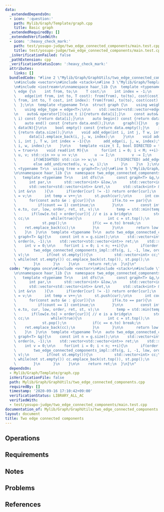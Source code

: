 ```yaml
---
data:
  _extendedDependsOn:
  - icon: ':question:'
    path: Mylib/Graph/Template/graph.cpp
    title: Basic graph
  _extendedRequiredBy: []
  _extendedVerifiedWith:
  - icon: ':heavy_check_mark:'
    path: test/yosupo-judge/two_edge_connected_components/main.test.cpp
    title: test/yosupo-judge/two_edge_connected_components/main.test.cpp
  _isVerificationFailed: false
  _pathExtension: cpp
  _verificationStatusIcon: ':heavy_check_mark:'
  attributes:
    links: []
  bundledCode: "#line 2 \"Mylib/Graph/GraphUtils/two_edge_connected_components.cpp\"\
    \n#include <vector>\n#include <stack>\n#line 3 \"Mylib/Graph/Template/graph.cpp\"\
    \n#include <iostream>\n\nnamespace haar_lib {\n  template <typename T>\n  struct\
    \ edge {\n    int from, to;\n    T cost;\n    int index = -1;\n    edge(){}\n\
    \    edge(int from, int to, T cost): from(from), to(to), cost(cost){}\n    edge(int\
    \ from, int to, T cost, int index): from(from), to(to), cost(cost), index(index){}\n\
    \  };\n\n  template <typename T>\n  struct graph {\n    using weight_type = T;\n\
    \    using edge_type = edge<T>;\n\n    std::vector<std::vector<edge<T>>> data;\n\
    \n    auto& operator[](size_t i){return data[i];}\n    const auto& operator[](size_t\
    \ i) const {return data[i];}\n\n    auto begin() const {return data.begin();}\n\
    \    auto end() const {return data.end();}\n\n    graph(){}\n    graph(int N):\
    \ data(N){}\n\n    bool empty() const {return data.empty();}\n    int size() const\
    \ {return data.size();}\n\n    void add_edge(int i, int j, T w, int index = -1){\n\
    \      data[i].emplace_back(i, j, w, index);\n    }\n\n    void add_undirected(int\
    \ i, int j, T w, int index = -1){\n      add_edge(i, j, w, index);\n      add_edge(j,\
    \ i, w, index);\n    }\n\n    template <size_t I, bool DIRECTED = true, bool WEIGHTED\
    \ = true>\n    void read(int M){\n      for(int i = 0; i < M; ++i){\n        int\
    \ u, v; std::cin >> u >> v;\n        u -= I;\n        v -= I;\n        T w = 1;\n\
    \        if(WEIGHTED) std::cin >> w;\n        if(DIRECTED) add_edge(u, v, w, i);\n\
    \        else add_undirected(u, v, w, i);\n      }\n    }\n  };\n\n  template\
    \ <typename T>\n  using tree = graph<T>;\n}\n#line 5 \"Mylib/Graph/GraphUtils/two_edge_connected_components.cpp\"\
    \n\nnamespace haar_lib {\n  namespace two_edge_connected_components_impl {\n \
    \   template <typename T>\n    int dfs(\n      const graph<T> &g,\n      int cur,\n\
    \      int par,\n      std::vector<int> &low,\n      std::vector<int> &order,\n\
    \      std::vector<std::vector<int>> &ret,\n      std::stack<int> &st,\n     \
    \ int &v\n    ){\n      if(order[cur] != -1) return order[cur];\n      order[cur]\
    \ = v;\n      int temp = v++;\n      st.push(cur);\n\n      int count = 0;\n\n\
    \      for(const auto &e : g[cur]){\n        if(e.to == par){\n          ++count;\n\
    \          if(count == 1) continue;\n        }\n\n        const int t = dfs(g,\
    \ e.to, cur, low, order, ret, st, v);\n        temp = std::min(temp, t);\n\n \
    \       if(low[e.to] > order[cur]){ // e is a bridge\n          std::vector<int>\
    \ cc;\n          while(true){\n            int c = st.top();\n            cc.emplace_back(c);\n\
    \            st.pop();\n            if(c == e.to) break;\n          }\n      \
    \    ret.emplace_back(cc);\n        }\n      }\n\n      return low[cur] = temp;\n\
    \    }\n  }\n\n  template <typename T>\n  auto two_edge_connected_components(const\
    \ graph<T> &g){\n    const int n = g.size();\n\n    std::vector<int> low(n, -1),\
    \ order(n, -1);\n    std::vector<std::vector<int>> ret;\n    std::stack<int> st;\n\
    \    int v = 0;\n\n    for(int i = 0; i < n; ++i){\n      if(order[i] == -1){\n\
    \        two_edge_connected_components_impl::dfs(g, i, -1, low, order, ret, st,\
    \ v);\n        if(not st.empty()){\n          std::vector<int> cc;\n         \
    \ while(not st.empty()) cc.emplace_back(st.top()), st.pop();\n          ret.emplace_back(cc);\n\
    \        }\n      }\n    }\n\n    return ret;\n  }\n}\n"
  code: "#pragma once\n#include <vector>\n#include <stack>\n#include \"Mylib/Graph/Template/graph.cpp\"\
    \n\nnamespace haar_lib {\n  namespace two_edge_connected_components_impl {\n \
    \   template <typename T>\n    int dfs(\n      const graph<T> &g,\n      int cur,\n\
    \      int par,\n      std::vector<int> &low,\n      std::vector<int> &order,\n\
    \      std::vector<std::vector<int>> &ret,\n      std::stack<int> &st,\n     \
    \ int &v\n    ){\n      if(order[cur] != -1) return order[cur];\n      order[cur]\
    \ = v;\n      int temp = v++;\n      st.push(cur);\n\n      int count = 0;\n\n\
    \      for(const auto &e : g[cur]){\n        if(e.to == par){\n          ++count;\n\
    \          if(count == 1) continue;\n        }\n\n        const int t = dfs(g,\
    \ e.to, cur, low, order, ret, st, v);\n        temp = std::min(temp, t);\n\n \
    \       if(low[e.to] > order[cur]){ // e is a bridge\n          std::vector<int>\
    \ cc;\n          while(true){\n            int c = st.top();\n            cc.emplace_back(c);\n\
    \            st.pop();\n            if(c == e.to) break;\n          }\n      \
    \    ret.emplace_back(cc);\n        }\n      }\n\n      return low[cur] = temp;\n\
    \    }\n  }\n\n  template <typename T>\n  auto two_edge_connected_components(const\
    \ graph<T> &g){\n    const int n = g.size();\n\n    std::vector<int> low(n, -1),\
    \ order(n, -1);\n    std::vector<std::vector<int>> ret;\n    std::stack<int> st;\n\
    \    int v = 0;\n\n    for(int i = 0; i < n; ++i){\n      if(order[i] == -1){\n\
    \        two_edge_connected_components_impl::dfs(g, i, -1, low, order, ret, st,\
    \ v);\n        if(not st.empty()){\n          std::vector<int> cc;\n         \
    \ while(not st.empty()) cc.emplace_back(st.top()), st.pop();\n          ret.emplace_back(cc);\n\
    \        }\n      }\n    }\n\n    return ret;\n  }\n}\n"
  dependsOn:
  - Mylib/Graph/Template/graph.cpp
  isVerificationFile: false
  path: Mylib/Graph/GraphUtils/two_edge_connected_components.cpp
  requiredBy: []
  timestamp: '2020-09-16 17:10:42+09:00'
  verificationStatus: LIBRARY_ALL_AC
  verifiedWith:
  - test/yosupo-judge/two_edge_connected_components/main.test.cpp
documentation_of: Mylib/Graph/GraphUtils/two_edge_connected_components.cpp
layout: document
title: Two edge connected components
---
```


## Operations

## Requirements

## Notes

## Problems

## References
